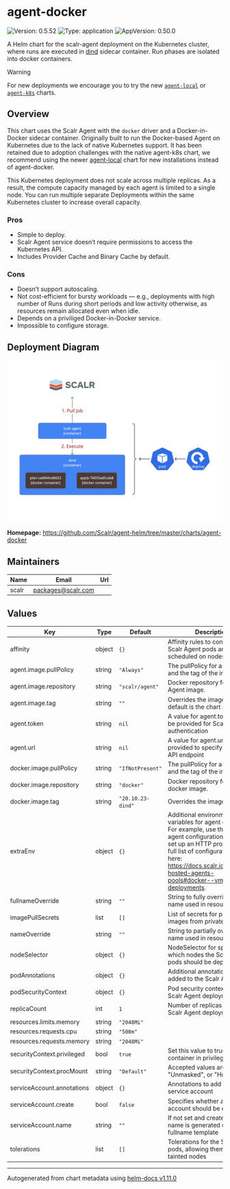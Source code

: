 # agent-docker

![Version: 0.5.52](https://img.shields.io/badge/Version-0.5.52-informational?style=flat-square) ![Type: application](https://img.shields.io/badge/Type-application-informational?style=flat-square) ![AppVersion: 0.50.0](https://img.shields.io/badge/AppVersion-0.50.0-informational?style=flat-square)

A Helm chart for the scalr-agent deployment on the Kubernetes cluster,
where runs are executed in [dind](https://hub.docker.com/_/docker) sidecar container.
Run phases are isolated into docker containers.

> [!WARNING]
> For new deployments we encourage you to try the new [`agent-local`](/charts/agent-local)
> or [`agent-k8s`](/charts/agent-k8s) charts.

## Overview

This chart uses the Scalr Agent with the `docker` driver and a Docker-in-Docker sidecar container.
Originally built to run the Docker-based Agent on Kubernetes due to the lack of native Kubernetes support.
It has been retained due to adoption challenges with the native agent-k8s chart, we recommend using the newer
[agent-local](../charts/agent-local) chart for new installations instead of agent-docker.

This Kubernetes deployment does not scale across multiple replicas. As a result, the compute capacity
managed by each agent is limited to a single node. You can run multiple separate Deployments within
the same Kubernetes cluster to increase overall capacity.

### Pros

- Simple to deploy.
- Scalr Agent service doesn’t require permissions to access the Kubernetes API.
- Includes Provider Cache and Binary Cache by default.

### Cons

- Doesn’t support autoscaling.
- Not cost-efficient for bursty workloads — e.g., deployments with high number of Runs during short periods and low activity otherwise, as resources remain allocated even when idle.
- Depends on a priviliged Docker-in-Docker service.
- Impossible to configure storage.

## Deployment Diagram

<p align="center">
  <img src="assets/agent-docker-deploy-diagram.jpg" />
</p>

**Homepage:** <https://github.com/Scalr/agent-helm/tree/master/charts/agent-docker>

## Maintainers

| Name | Email | Url |
| ---- | ------ | --- |
| scalr | <packages@scalr.com> |  |

## Values

| Key | Type | Default | Description |
|-----|------|---------|-------------|
| affinity | object | `{}` | Affinity rules to control how the Scalr Agent pods are scheduled on nodes |
| agent.image.pullPolicy | string | `"Always"` | The pullPolicy for a container and the tag of the image. |
| agent.image.repository | string | `"scalr/agent"` | Docker repository for the Scalr Agent image. |
| agent.image.tag | string | `""` | Overrides the image tag whose default is the chart appVersion. |
| agent.token | string | `nil` | A value for agent.token must be provided for Scalr Agent authentication |
| agent.url | string | `nil` | A value for agent.url must be provided to specify the Scalr API endpoint |
| docker.image.pullPolicy | string | `"IfNotPresent"` | The pullPolicy for a container and the tag of the image. |
| docker.image.repository | string | `"docker"` | Docker repository for the docker image. |
| docker.image.tag | string | `"20.10.23-dind"` | Overrides the image tag. |
| extraEnv | object | `{}` | Additional environment variables for agent containers. For example, use this to add an agent configuration variable or set up an HTTP proxy. See the full list of configuration options here: https://docs.scalr.io/docs/self-hosted-agents-pools#docker--vm-deployments. |
| fullnameOverride | string | `""` | String to fully override the name used in resources |
| imagePullSecrets | list | `[]` | List of secrets for pulling images from private registries |
| nameOverride | string | `""` | String to partially override the name used in resources |
| nodeSelector | object | `{}` | NodeSelector for specifying which nodes the Scalr Agent pods should be deployed on |
| podAnnotations | object | `{}` | Additional annotations to be added to the Scalr Agent pods |
| podSecurityContext | object | `{}` | Pod security context for the Scalr Agent deployment |
| replicaCount | int | `1` | Number of replicas for the Scalr Agent deployment |
| resources.limits.memory | string | `"2048Mi"` |  |
| resources.requests.cpu | string | `"500m"` |  |
| resources.requests.memory | string | `"2048Mi"` |  |
| securityContext.privileged | bool | `true` | Set this value to true to run the container in privileged mode. |
| securityContext.procMount | string | `"Default"` | Accepted values are "Default", "Unmasked", or "Host". |
| serviceAccount.annotations | object | `{}` | Annotations to add to the service account |
| serviceAccount.create | bool | `false` | Specifies whether a service account should be created |
| serviceAccount.name | string | `""` | If not set and create is true, a name is generated using the fullname template |
| tolerations | list | `[]` | Tolerations for the Scalr Agent pods, allowing them to run on tainted nodes |

----------------------------------------------
Autogenerated from chart metadata using [helm-docs v1.11.0](https://github.com/norwoodj/helm-docs/releases/v1.11.0)
